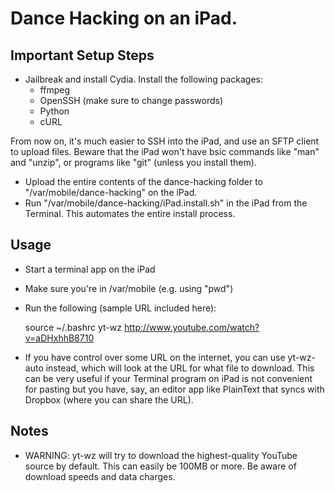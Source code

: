 # Dance Hacking on an iPad.

## Important Setup Steps

- Jailbreak and install Cydia. Install the following packages:
  - ffmpeg
  - OpenSSH (make sure to change passwords)
  - Python
  - cURL

From now on, it's much easier to SSH into the iPad, and use an SFTP client to upload files. Beware that the iPad won't have bsic commands like "man" and "unzip", or programs like "git" (unless you install them).

- Upload the entire contents of the dance-hacking folder to "/var/mobile/dance-hacking" on the iPad.
- Run "/var/mobile/dance-hacking/iPad.install.sh" in the iPad from the Terminal. This automates the entire install process.

## Usage

- Start a terminal app on the iPad
- Make sure you're in /var/mobile (e.g. using "pwd")
- Run the following (sample URL included here):

  source ~/.bashrc
  yt-wz http://www.youtube.com/watch?v=aDHxhhB8710

- If you have control over some URL on the internet, you can use yt-wz-auto instead, which will look at the URL for what file to download. This can be very useful if your Terminal program on iPad is not convenient for pasting but you have, say, an editor app like PlainText that syncs with Dropbox (where you can share the URL).

## Notes

- WARNING: yt-wz will try to download the highest-quality YouTube source by default. This can easily be 100MB or more. Be aware of download speeds and data charges.